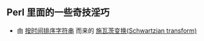 ## Perl 里面的一些奇技淫巧

- 由 [按时间排序字符串](https://stackoverflow.com/questions/17600885/sort-strings-in-perl-according-to-date)
  而来的 [施瓦茨变换(Schwartzian transform)](https://www.wikiwand.com/en/Schwartzian_transform)
